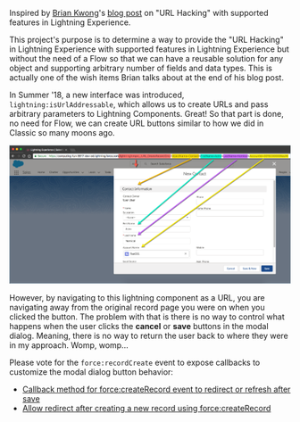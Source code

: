 Inspired by [Brian Kwong](https://twitter.com/Kwongerific)'s [blog post](https://thewizardnews.com/2018/08/02/url-hack-functionality-lightning/)
on "URL Hacking" with supported features in Lightning Experience. 

This project's purpose is to determine a way to provide the "URL Hacking" in Lightning Experience
with supported features in Lightning Experience but without the need of a Flow so that we can have
a reusable solution for any object and supporting arbitrary number of fields and data types.
This is actually one of the wish items Brian talks about at the end of his blog post.

In Summer '18, a new interface was introduced, `lightning:isUrlAddressable`, which allows us to
create URLs and pass arbitrary parameters to Lightning Components. Great! So that part is done, no
need for Flow, we can create URL buttons similar to how we did in Classic so many moons ago.

![screen shot](images/contact_url_hack_cmp.png)

However, by navigating to this lightning component as a URL, you are navigating away from the original
record page you were on when you clicked the button. The problem with that is there is no way to control
what happens when the user clicks the **cancel** or **save** buttons in the modal dialog. Meaning, there
is no way to return the user back to where they were in my approach. Womp, womp...

Please vote for the `force:recordCreate` event to expose callbacks to customize the modal dialog button behavior:
* [Callback method for force:createRecord event to redirect or refresh after save](https://success.salesforce.com/ideaView?id=0873A0000003V4hQAE)
* [Allow redirect after creating a new record using force:createRecord](https://success.salesforce.com/ideaView?id=0873A0000003VnmQAE)
